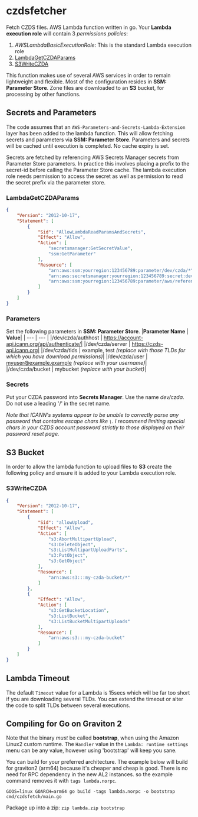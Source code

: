# czdsfetcher
Fetch CZDS files. AWS Lambda function written in go.
Your **Lambda execution role** will contain 3 _permissions policies_:
1. _AWSLambdaBasicExecutionRole_: This is the standard Lambda execution role
1. [LambdaGetCZDAParams](#lambdagetczdaparams)
1. [S3WriteCZDA](#s3writeczda)


This function makes use of several AWS services in order to remain lightweight and flexible. Most of the configuration resides in **SSM: Parameter Store**. Zone files are downloaded to an **S3** bucket, for processing by other functions.
## Secrets and Parameters
The code assumes that an `AWS-Parameters-and-Secrets-Lambda-Extension` layer has been added to the lambda function. This will allow fetching secrets and parameters via **SSM: Parameter Store**. Parameters and secrets will be cached until execution is completed. No cache expiry is set.

Secrets are fetched by referencing AWS Secrets Manager secrets from Parameter Store parameters. In practice this involves placing a prefix to the secret-id before calling the Parameter Store cache.
The lambda execution role needs permission to access the secret as well as permission to read the secret prefix via the parameter store.

### LambdaGetCZDAParams
```json
{
    "Version": "2012-10-17",
    "Statement": [
        {
            "Sid": "AllowLambdaReadParamsAndSecrets",
            "Effect": "Allow",
            "Action": [
                "secretsmanager:GetSecretValue",
                "ssm:GetParameter"
            ],
            "Resource": [
                "arn:aws:ssm:yourregion:123456789:parameter/dev/czda/*",
                "arn:aws:secretsmanager:yourregion:123456789:secret:dev/czda-randomdigits",
                "arn:aws:ssm:yourregion:123456789:parameter/aws/reference/secretsmanager/dev/czda"
            ]
        }
    ]
}
```

### Parameters
Set the following parameters in **SSM: Parameter Store**.
|**Parameter Name** | **Value**|
| --- | --- |
|/dev/czda/authhost | https://account-api.icann.org/api/authenticate/|
|/dev/czda/server | https://czds-api.icann.org|
|/dev/czda/tlds | example, test _(replace with those TLDs for which you have download permissions)_|
|/dev/czda/user | myuser@example.example _(replace with your username)_|
|/dev/czda/bucket | mybucket _(replace with your bucket)_|

### Secrets
Put your CZDA password into **Secrets Manager**. Use the name _dev/czda_. Do not use a leading '/' in the secret name.

_Note that ICANN's systems appear to be unable to correctly parse any password that contains escape chars like `\`. I recommend limiting special chars in your CZDS account password strictly to those displayed on their password reset page._
## S3 Bucket
In order to allow the lambda function to upload files to **S3** create the following policy and ensure it is added to your Lambda execution role.
### S3WriteCZDA

```json
{
    "Version": "2012-10-17",
    "Statement": [
        {
            "Sid": "allowUpload",
            "Effect": "Allow",
            "Action": [
                "s3:AbortMultipartUpload",
                "s3:DeleteObject",
                "s3:ListMultipartUploadParts",
                "s3:PutObject",
                "s3:GetObject"
            ],
            "Resource": [
                "arn:aws:s3:::my-czda-bucket/*"
            ]
        },
        {
            "Effect": "Allow",
            "Action": [
                "s3:GetBucketLocation",
                "s3:ListBucket",
                "s3:ListBucketMultipartUploads"
            ],
            "Resource": [
                "arn:aws:s3:::my-czda-bucket"
            ]
        }
    ]
}
```
## Lambda Timeout
The default `Timeout` value for a Lambda is 15secs which will be far too short if you are downloading several TLDs. You can extend the timeout or alter the code to split TLDs between several executions.
## Compiling for Go on Graviton 2
Note that the binary _must_ be called **bootstrap**, when using the Amazon Linux2 custom runtime. The `Handler` value in the `Lambda: runtime settings` menu can be any value, however using 'bootstrap' will keep you sane. 

You can build for your preferred architecture. The example below will build for graviton2 (arm64) because it's cheaper and cheap is good. There is no need for RPC dependency in the new AL2 instances. so the example command removes it with `tags lambda.norpc`.

`GOOS=linux GOARCH=arm64 go build -tags lambda.norpc -o bootstrap cmd/czdsfetch/main.go`

Package up into a zip:
`zip lambda.zip bootstrap`